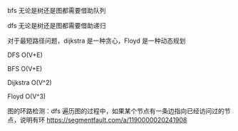 bfs 无论是树还是图都需要借助队列

dfs 无论是树还是图都需要借助递归

对于最短路径问题，dijkstra 是一种贪心，Floyd 是一种动态规划

DFS O(V+E)

BFS O(V+E)

Dijkstra O(V^2)

Floyd O(V^3)

图的环路检测：dfs 遍历图的过程中，如果某个节点有一条边指向已经访问过的节点，说明有环
https://segmentfault.com/a/1190000020241908
